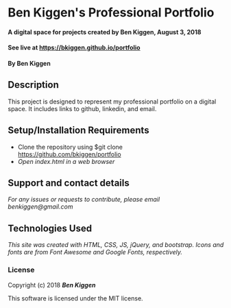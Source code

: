 # Ben Kiggen's Professional Portfolio

#### A digital space for projects created by Ben Kiggen, August 3, 2018
#### See live at https://bkiggen.github.io/portfolio

#### By Ben Kiggen

## Description
This project is designed to represent my professional portfolio on a digital space. It includes links to github, linkedin, and email.

## Setup/Installation Requirements


* Clone the repository using $git clone https://github.com/bkiggen/portfolio 
* _Open index.html in a web browser_


## Support and contact details

_For any issues or requests to contribute, please email benkiggen@gmail.com_

## Technologies Used

_This site was created with HTML, CSS, JS, jQuery, and bootstrap. Icons and fonts are from Font Awesome and Google Fonts, respectively._

### License

Copyright (c) 2018 **_Ben Kiggen_**

This software is licensed under the MIT license.
